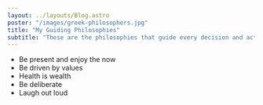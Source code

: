 ```yaml
---
layout: ../layouts/Blog.astro
poster: "/images/greek-philosophers.jpg"
title: "My Guiding Philosophies"
subtitle: "These are the philosophies that guide every decision and action I make."
---
```


- Be present and enjoy the now
- Be driven by values
- Health is wealth
- Be deliberate
- Laugh out loud
